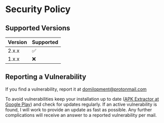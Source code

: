 # Security Policy

## Supported Versions

| Version | Supported          |
| ------- | ------------------ |
| 2.x.x   | :white_check_mark: |
| 1.x.x   | :x:                |

## Reporting a Vulnerability

If you find a vulnerability, report it at [domilopment@protonmail.com](mailto:domilopment@protonmail.com?subject=[Privacy%20Policy]%20APK%20Extractor%20Vulnerability)

To avoid vulnerabilities keep your installation up to date ([APK Extractor at Google Play](https://play.google.com/store/apps/details?id=domilopment.apkextractor)) and check for updates regularly. If an active vulnerability is found, I will work to provide an update as fast as possible. Any further complications will receive an answer to a reported vulnerability per mail.
